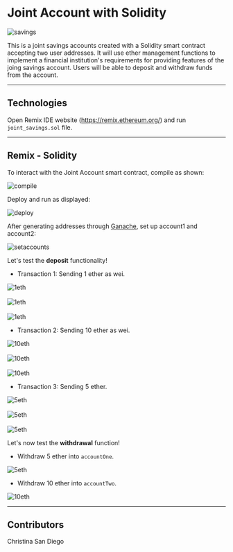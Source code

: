 # Joint Account with Solidity

![savings](images/savings.jpg)

This is a joint savings accounts created with a Solidity smart contract accepting two user addresses.  It will use ether management functions to implement a financial institution's requirements for providing features of the joing savings account.  Users will be able to deposit and withdraw funds from the account.

---

## Technologies

Open Remix IDE website (https://remix.ethereum.org/) and run `joint_savings.sol` file.

---

## Remix - Solidity

To interact with the Joint Account smart contract, compile as shown:

![compile](execution_results/compile.jpg)

Deploy and run as displayed:

![deploy](execution_results/deploynrun.jpg)

After generating addresses through [Ganache](https://www.trufflesuite.com/ganache), set up account1 and account2:

![setaccounts](execution_results/setaccounts.jpg)

Let's test the **deposit** functionality!

- Transaction 1:  Sending 1 ether as wei.

![1eth](execution_results/transaction1ether.jpg)\
 \
![1eth](execution_results/contractbalance1eth.jpg)\
 \
![1eth](execution_results/1ethexecution.jpg)

- Transaction 2:  Sending 10 ether as wei.

![10eth](execution_results/10ether.jpg)\
 \
![10eth](execution_results/contractbalance10eth.jpg)\
 \
![10eth](execution_results/10ethexecution.jpg)

- Transaction 3:  Sending 5 ether.

![5eth](execution_results/5eth.jpg)\
 \
![5eth](execution_results/contractbalance5eth.jpg)\
 \
![5eth](execution_results/5ethexecution.jpg)

Let's now test the **withdrawal** function!

- Withdraw 5 ether into `accountOne`.

![5eth](execution_results/withdraw5eth.jpg)

- Withdraw 10 ether into `accountTwo`.

![10eth](execution_results/withdraw10eth.jpg)

---

## Contributors
Christina San Diego